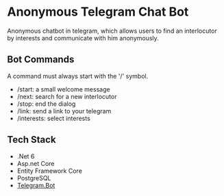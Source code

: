 # Anonymous Telegram Chat Bot
Anonymous chatbot in telegram, which allows users to find an interlocutor by interests and communicate with him anonymously.

## Bot Commands
A command must always start with the '/' symbol.

- /start:  a small welcome message
- /next: search for a new interlocutor
- /stop: end the dialog
- /link: send a link to your telegram
- /interests: select interests

## Tech Stack
- .Net 6
- Asp.net Core
- Entity Framework Core
- PostgreSQL
- [Telegram.Bot](github.com/TelegramBots/Telegram.Bot)